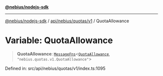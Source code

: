[**@nebius/nodejs-sdk**](../../../../../README.md)

***

[@nebius/nodejs-sdk](../../../../../README.md) / [api/nebius/quotas/v1](../README.md) / QuotaAllowance

# Variable: QuotaAllowance

> **QuotaAllowance**: [`MessageFns`](../../../../../runtime/protos/core/interfaces/MessageFns.md)\<[`QuotaAllowance`](../interfaces/QuotaAllowance.md), `"nebius.quotas.v1.QuotaAllowance"`\>

Defined in: src/api/nebius/quotas/v1/index.ts:1095
